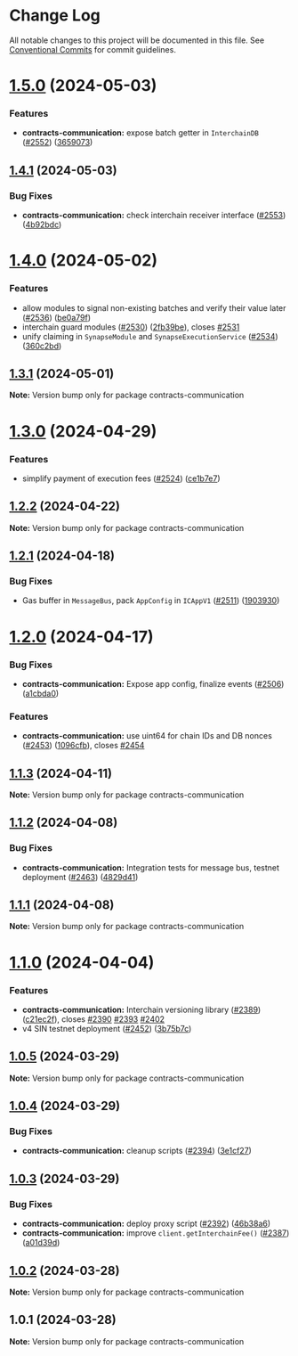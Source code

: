 # Change Log

All notable changes to this project will be documented in this file.
See [Conventional Commits](https://conventionalcommits.org) for commit guidelines.

# [1.5.0](https://github.com/synapsecns/sanguine/compare/contracts-communication@1.4.1...contracts-communication@1.5.0) (2024-05-03)


### Features

* **contracts-communication:** expose batch getter in `InterchainDB` ([#2552](https://github.com/synapsecns/sanguine/issues/2552)) ([3659073](https://github.com/synapsecns/sanguine/commit/3659073c8cfe3e3ed09d742b3bcc61db3dc81046))





## [1.4.1](https://github.com/synapsecns/sanguine/compare/contracts-communication@1.4.0...contracts-communication@1.4.1) (2024-05-03)


### Bug Fixes

* **contracts-communication:** check interchain receiver interface ([#2553](https://github.com/synapsecns/sanguine/issues/2553)) ([4b92bdc](https://github.com/synapsecns/sanguine/commit/4b92bdcf95e23b2cad24f935d44bc0b25200a7ae))





# [1.4.0](https://github.com/synapsecns/sanguine/compare/contracts-communication@1.3.1...contracts-communication@1.4.0) (2024-05-02)


### Features

* allow modules to signal non-existing batches and verify their value later ([#2536](https://github.com/synapsecns/sanguine/issues/2536)) ([be0a79f](https://github.com/synapsecns/sanguine/commit/be0a79f0e464e652c831bfa6422521ee528ba2f4))
* interchain guard modules ([#2530](https://github.com/synapsecns/sanguine/issues/2530)) ([2fb39be](https://github.com/synapsecns/sanguine/commit/2fb39be99d4fff6c5dd846680a05973751a375d3)), closes [#2531](https://github.com/synapsecns/sanguine/issues/2531)
* unify claiming in `SynapseModule` and `SynapseExecutionService` ([#2534](https://github.com/synapsecns/sanguine/issues/2534)) ([360c2bd](https://github.com/synapsecns/sanguine/commit/360c2bdb469fe12ee8d3129adb30b397458da149))





## [1.3.1](https://github.com/synapsecns/sanguine/compare/contracts-communication@1.3.0...contracts-communication@1.3.1) (2024-05-01)

**Note:** Version bump only for package contracts-communication





# [1.3.0](https://github.com/synapsecns/sanguine/compare/contracts-communication@1.2.2...contracts-communication@1.3.0) (2024-04-29)


### Features

* simplify payment of execution fees ([#2524](https://github.com/synapsecns/sanguine/issues/2524)) ([ce1b7e7](https://github.com/synapsecns/sanguine/commit/ce1b7e7eb0d17c1ed9512f4c7e248bfd18da80ca))





## [1.2.2](https://github.com/synapsecns/sanguine/compare/contracts-communication@1.2.1...contracts-communication@1.2.2) (2024-04-22)

**Note:** Version bump only for package contracts-communication





## [1.2.1](https://github.com/synapsecns/sanguine/compare/contracts-communication@1.2.0...contracts-communication@1.2.1) (2024-04-18)


### Bug Fixes

* Gas buffer in `MessageBus`, pack `AppConfig` in `ICAppV1` ([#2511](https://github.com/synapsecns/sanguine/issues/2511)) ([1903930](https://github.com/synapsecns/sanguine/commit/19039307c895e6cba8ede3fa1fcf35bc043e21bb))





# [1.2.0](https://github.com/synapsecns/sanguine/compare/contracts-communication@1.1.3...contracts-communication@1.2.0) (2024-04-17)


### Bug Fixes

* **contracts-communication:** Expose app config, finalize events ([#2506](https://github.com/synapsecns/sanguine/issues/2506)) ([a1cbda0](https://github.com/synapsecns/sanguine/commit/a1cbda0baa46bcbc83c896df829bf7f059792401))


### Features

* **contracts-communication:** use uint64 for chain IDs and DB nonces ([#2453](https://github.com/synapsecns/sanguine/issues/2453)) ([1096cfb](https://github.com/synapsecns/sanguine/commit/1096cfb69c8a1d6630255ddab88b4855c3efec8c)), closes [#2454](https://github.com/synapsecns/sanguine/issues/2454)





## [1.1.3](https://github.com/synapsecns/sanguine/compare/contracts-communication@1.1.2...contracts-communication@1.1.3) (2024-04-11)

**Note:** Version bump only for package contracts-communication





## [1.1.2](https://github.com/synapsecns/sanguine/compare/contracts-communication@1.1.1...contracts-communication@1.1.2) (2024-04-08)


### Bug Fixes

* **contracts-communication:** Integration tests for message bus, testnet deployment ([#2463](https://github.com/synapsecns/sanguine/issues/2463)) ([4829d41](https://github.com/synapsecns/sanguine/commit/4829d413951b11041dc0228daccb0d3ac633d08e))





## [1.1.1](https://github.com/synapsecns/sanguine/compare/contracts-communication@1.1.0...contracts-communication@1.1.1) (2024-04-08)

**Note:** Version bump only for package contracts-communication





# [1.1.0](https://github.com/synapsecns/sanguine/compare/contracts-communication@1.0.5...contracts-communication@1.1.0) (2024-04-04)


### Features

* **contracts-communication:** Interchain versioning library ([#2389](https://github.com/synapsecns/sanguine/issues/2389)) ([c21ec2f](https://github.com/synapsecns/sanguine/commit/c21ec2f958feca81f4290f6e5f3c1a04ade2c4e2)), closes [#2390](https://github.com/synapsecns/sanguine/issues/2390) [#2393](https://github.com/synapsecns/sanguine/issues/2393) [#2402](https://github.com/synapsecns/sanguine/issues/2402)
* v4 SIN testnet deployment ([#2452](https://github.com/synapsecns/sanguine/issues/2452)) ([3b75b7c](https://github.com/synapsecns/sanguine/commit/3b75b7cde0db713b95ca38ab2c8d7ca091dae867))





## [1.0.5](https://github.com/synapsecns/sanguine/compare/contracts-communication@1.0.4...contracts-communication@1.0.5) (2024-03-29)

**Note:** Version bump only for package contracts-communication





## [1.0.4](https://github.com/synapsecns/sanguine/compare/contracts-communication@1.0.3...contracts-communication@1.0.4) (2024-03-29)


### Bug Fixes

* **contracts-communication:** cleanup scripts ([#2394](https://github.com/synapsecns/sanguine/issues/2394)) ([3e1cf27](https://github.com/synapsecns/sanguine/commit/3e1cf27824e4dc9c1ec91a6e560da393a1ccbdbd))





## [1.0.3](https://github.com/synapsecns/sanguine/compare/contracts-communication@1.0.2...contracts-communication@1.0.3) (2024-03-29)


### Bug Fixes

* **contracts-communication:** deploy proxy script ([#2392](https://github.com/synapsecns/sanguine/issues/2392)) ([46b38a6](https://github.com/synapsecns/sanguine/commit/46b38a624a4e753ccc1d8d5a217d4139c2d5ca5f))
* **contracts-communication:** improve `client.getInterchainFee()` ([#2387](https://github.com/synapsecns/sanguine/issues/2387)) ([a01d39d](https://github.com/synapsecns/sanguine/commit/a01d39d8311857376d64c9eb866546fa5701ec29))





## [1.0.2](https://github.com/synapsecns/sanguine/compare/contracts-communication@1.0.1...contracts-communication@1.0.2) (2024-03-28)

**Note:** Version bump only for package contracts-communication





## 1.0.1 (2024-03-28)

**Note:** Version bump only for package contracts-communication
